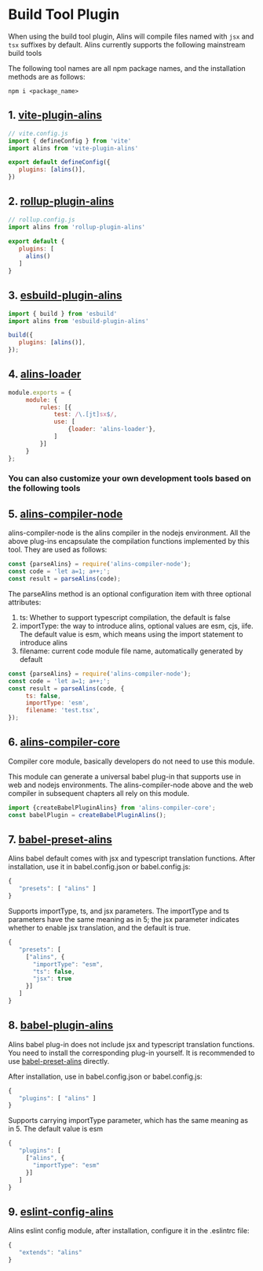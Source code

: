 <!--
  * @Author: chenzhongsheng
  * @Date: 2023-09-17 16:33:22
  * @Description: Coding something
-->
# Build Tool Plugin

When using the build tool plugin, Alins will compile files named with `jsx` and `tsx` suffixes by default. Alins currently supports the following mainstream build tools

The following tool names are all npm package names, and the installation methods are as follows:

```
npm i <package_name>
```

## 1. [vite-plugin-alins](https://www.npmjs.com/package/vite-plugin-alins)

```js
// vite.config.js
import { defineConfig } from 'vite'
import alins from 'vite-plugin-alins'

export default defineConfig({
   plugins: [alins()],
})
```

## 2. [rollup-plugin-alins](https://www.npmjs.com/package/rollup-plugin-alins)

```js
// rollup.config.js
import alins from 'rollup-plugin-alins'
 
export default {
   plugins: [
     alins()
   ]
}
```

## 3. [esbuild-plugin-alins](https://www.npmjs.com/package/esbuild-plugin-alins)

```js
import { build } from 'esbuild'
import alins from 'esbuild-plugin-alins'

build({
   plugins: [alins()],
});
```

## 4. [alins-loader](https://www.npmjs.com/package/alins-loader)

```js
module.exports = {
     module: {
         rules: [{
             test: /\.[jt]sx$/,
             use: [
                 {loader: 'alins-loader'},
             ]
         }]
     }
};
```

### You can also customize your own development tools based on the following tools

## 5. [alins-compiler-node](https://www.npmjs.com/package/alins-compiler-node)

alins-compiler-node is the alins compiler in the nodejs environment. All the above plug-ins encapsulate the compilation functions implemented by this tool. They are used as follows:

```js
const {parseAlins} = require('alins-compiler-node');
const code = 'let a=1; a++;';
const result = parseAlins(code);
```

The parseAlins method is an optional configuration item with three optional attributes:

1. ts: Whether to support typescript compilation, the default is false
2. importType: the way to introduce alins, optional values ​​are esm, cjs, iife. The default value is esm, which means using the import statement to introduce alins
3. filename: current code module file name, automatically generated by default

```js
const {parseAlins} = require('alins-compiler-node');
const code = 'let a=1; a++;';
const result = parseAlins(code, {
     ts: false,
     importType: 'esm',
     filename: 'test.tsx',
});
```

## 6. [alins-compiler-core](https://www.npmjs.com/package/alins-compiler-core)

Compiler core module, basically developers do not need to use this module.

This module can generate a universal babel plug-in that supports use in web and nodejs environments. The alins-compiler-node above and the web compiler in subsequent chapters all rely on this module.

```js
import {createBabelPluginAlins} from 'alins-compiler-core';
const babelPlugin = createBabelPluginAlins();
```

## 7. [babel-preset-alins](https://www.npmjs.com/package/babel-preset-alins)

Alins babel default comes with jsx and typescript translation functions. After installation, use it in babel.config.json or babel.config.js:

```js
{
   "presets": [ "alins" ]
}
```

Supports importType, ts, and jsx parameters. The importType and ts parameters have the same meaning as in 5; the jsx parameter indicates whether to enable jsx translation, and the default is true.

```js
{
   "presets": [
     ["alins", {
       "importType": "esm",
       "ts": false,
       "jsx": true
     }]
   ]
}
```

## 8. [babel-plugin-alins](https://www.npmjs.com/package/babel-plugin-alins)

Alins babel plug-in does not include jsx and typescript translation functions. You need to install the corresponding plug-in yourself. It is recommended to use [babel-preset-alins](https://www.npmjs.com/package/babel-preset-alins) directly.

After installation, use in babel.config.json or babel.config.js:

```js
{
   "plugins": [ "alins" ]
}
```

Supports carrying importType parameter, which has the same meaning as in 5. The default value is esm

```js
{
   "plugins": [
     ["alins", {
       "importType": "esm"
     }]
   ]
}
```

## 9. [eslint-config-alins](https://www.npmjs.com/package/eslint-config-alins)

Alins eslint config module, after installation, configure it in the .eslintrc file:

```js
{
   "extends": "alins"
}
```